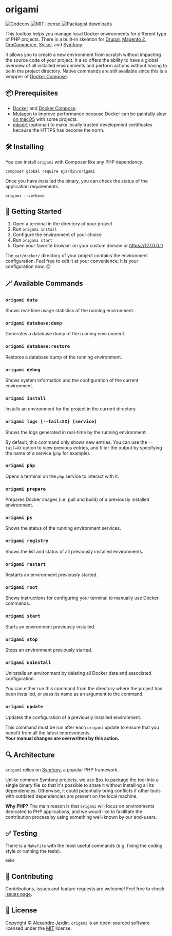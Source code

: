# origami

<p>
  <a href="https://codecov.io/gh/origamiphp/source" target="_blank">
    <img src="https://img.shields.io/codecov/c/github/origamiphp/source?style=for-the-badge" alt="Codecov"/>
  </a>

  <a href="https://github.com/origamiphp/source/blob/master/LICENSE" target="_blank">
    <img src="https://img.shields.io/github/license/origamiphp/source?color=blue&style=for-the-badge" alt="MIT license">
  </a>

  <a href="https://packagist.org/packages/ajardin/origami" target="_blank">
    <img src="https://img.shields.io/packagist/dt/ajardin/origami?style=for-the-badge" alt="Packagist downloads"/>
  </a>
</p>

This toolbox helps you manage local Docker environments for different type of PHP projects. There is a built-in skeleton
for [Drupal][drupal], [Magento 2][magento], [OroCommerce][orocommerce], [Sylius][sylius], and [Symfony][symfony].

It allows you to create a new environment from scratch without impacting the source code of your project. It also
offers the ability to have a global overview of all installed environments and perform actions without having to be in
the project directory. Native commands are still available since this is a wrapper of [Docker Compose][docker-compose].

## 📦 Prerequisites
* [Docker][docker-engine] and [Docker Compose][docker-compose].
* [Mutagen][mutagen] to improve performance because Docker can be [painfully slow on macOS][issue] with some projects.
* [mkcert][mkcert] (optional) to make locally trusted development certificates because the HTTPS has become the norm.

## 🛠 Installing
You can install `origami` with Composer like any PHP dependency.
```shell script
composer global require ajardin/origami
```

Once you have installed the binary, you can check the status of the application requirements.
```shell script
origami --verbose
```

## 🚀 Getting Started
1. Open a terminal in the directory of your project
2. Run `origami install`
3. Configure the environment of your choice
4. Run `origami start`
5. Open your favorite browser on your custom domain or https://127.0.0.1/

The `var/docker/` directory of your project contains the environment configuration. Feel free to edit it at your
convenience; it is your configuration now. 😉

## 🪄 Available Commands

### `origami data`
Shows real-time usage statistics of the running environment.

### `origami database:dump`
Generates a database dump of the running environment.

### `origami database:restore`
Restores a database dump of the running environment.

### `origami debug`
Shows system information and the configuration of the current environment.

### `origami install`
Installs an environment for the project in the current directory.

### `origami logs [--tail=XX] [service]`
Shows the logs generated in real-time by the running environment.

By default, this command only shows new entries. You can use the `--tail=XX` option to view previous entries, and filter
the output by specifying the name of a service (`php` for example).

### `origami php`
Opens a terminal on the `php` service to interact with it.

### `origami prepare`
Prepares Docker images (i.e. pull and build) of a previously installed environment.

### `origami ps`
Shows the status of the running environment services.

### `origami registry`
Shows the list and status of all previously installed environments.

### `origami restart`
Restarts an environment previously started.

### `origami root`
Shows instructions for configuring your terminal to manually use Docker commands.

### `origami start`
Starts an environment previously installed.

### `origami stop`
Stops an environment previously started.

### `origami uninstall`
Uninstalls an environment by deleting all Docker data and associated configuration.

You can either run this command from the directory where the project has been installed, or pass its name as an
argument to the command.

### `origami update`
Updates the configuration of a previously installed environment.

This command must be run after each `origami` update to ensure that you benefit from all the latest improvements.  
**Your manual changes are overwritten by this action.**

## 🔍 Architecture
`origami` relies on [Symfony][symfony], a popular PHP framework.

Unlike common Symfony projects, we use [Box][box] to package the tool into a single binary file so that it's possible to
share it without installing all its dependencies. Otherwise, it could potentially bring conflicts if other tools with 
outdated dependencies are present on the local machine.

**Why PHP?** The main reason is that `origami` will focus on environments dedicated to PHP applications, and we would
like to facilitate the contribution process by using something well-known by our end-users.

## ✅ Testing
There is a `Makefile` with the most useful commands (e.g. fixing the coding style or running the tests).

```shell script
make
```

## 🤝 Contributing
Contributions, issues and feature requests are welcome! Feel free to check [issues page][contributions].

## 📝 License
Copyright © [Alexandre Jardin][me]. `origami` is an open-sourced software licensed under the [MIT](/LICENSE) license.

<!-- Resources -->
[box]: https://github.com/humbug/box/
[contributions]: https://github.com/origamiphp/source/issues
[docker-compose]: https://docs.docker.com/compose/
[docker-engine]: https://docs.docker.com/engine/
[drupal]: https://drupal.org/
[issue]: https://github.com/docker/for-mac/issues/1592
[magento]: https://magento.com/
[me]: https://github.com/ajardin
[mkcert]: https://github.com/FiloSottile/mkcert
[mutagen]: https://mutagen.io/
[orocommerce]: https://oroinc.com/
[sylius]: https://sylius.com/
[symfony]: https://symfony.com/
